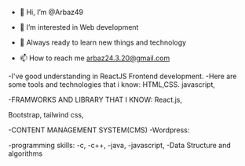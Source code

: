 - 👋 Hi, I’m @Arbaz49
- 👀 I’m interested in Web development
- 🌱 Always ready to learn new things and technology

- 📫 How to reach me arbaz24.3.20@gmail.com

-I've good understanding in ReactJS Frontend development.
-Here are some tools and technologies that i know:
HTML,CSS.
javascript,

-FRAMWORKS AND LIBRARY THAT I KNOW:
 React.js,
 
 Bootstrap,
 tailwind css,
 

-CONTENT MANAGEMENT SYSTEM(CMS)
 -Wordpress: 
  
-programming skills:
 -c,
 -c++,
 -java,
 -javascript,
 -Data Structure and algorithms
  

  

